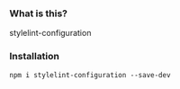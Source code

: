 ### What is this?

stylelint-configuration



### Installation

`npm i stylelint-configuration --save-dev`


